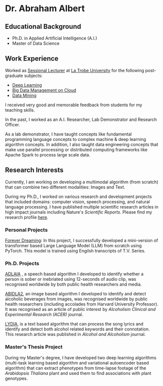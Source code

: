 # Dr. Abraham Albert

## Educational Background 
* Ph.D. in Applied Artificial Intelligence (A.I.)
* Master of Data Science

## Work Experience 
Worked as [Sessional Lecturer](https://scholars.latrobe.edu.au/abonela/) at 
[La Trobe University](https://www.latrobe.edu.au) 
for the following post-graduate subjects: 
* [Deep Learning](https://handbook.latrobe.edu.au/subjects/2024/CSE5DL?year=2024)
* [Big Data Management on Cloud](https://handbook.latrobe.edu.au/subjects/2023/CSE5BDC?year=2023)
* [Data Mining](https://handbook.latrobe.edu.au/subjects/2023/CSE5DMI?year=2023) 

I received very good and memorable feedback from students for my teaching 
skills.

In the past, I worked as an A.I. Researcher, Lab Demonstrator and Research 
Officer.

As a lab demonstrator, I have taught concepts like fundamental 
programming language concepts to complex machine & deep learning 
algorithm concepts. In addition, I also taught data engineering concepts 
that make use parallel processing or distributed computing frameworks like Apache 
Spark to process large scale data.


## Research Interests
Currently, I am working on developing a multimodal algorithm (from scratch) 
that can combine two different modalities: Images and Text.

During my Ph.D., I worked on various research and development projects that 
included domains: computer vision, speech processing, and natural language 
processing. I have published multiple scientific research articles in high impact 
journals including Nature's _Scientific Reports_. Please find my research profile [here](https://scholars.latrobe.edu.au/abonela/publications).

### Personal Projects
[Forever Dreaming](https://github.com/abrahamalbert18/ForeverDreaming): In 
this project, I successfully developed a mini-version of transformer based 
Large Language Model (LLM) from scratch using PyTorch. This model is trained using 
Engilsh transcripts of T.V. Series.

### Ph.D. Projects
[ADLAIA](https://www.sciencedirect.com/science/article/abs/pii/S0741832922001288?via%3Dihub)
, a speech based algorithm I developed to identify whether a person is 
sober or inebriated using 12-seconds of audio clip, was recognised worldwide by both 
public health researchers and media.

[ABIDLA2](https://onlinelibrary.wiley.com/doi/10.1111/acer.14925), an 
image based algorithm I developed to identify and detect alcoholic beverages 
from images, was recognised worldwide by public health researchers 
(including accolades from Harvard University Professor).
It was recognised as an article of public interest by _Alcoholism Clinical and 
Experimental Research (ACER)_ journal.

[LYDIA](https://academic.oup.com/alcalc/article/59/2/agad088/7564671), is a 
text based algorithm that can process the song lyrics and identify and detect 
both alcohol related keywords and their connotation. This research article 
was published in _Alcohol and Alcoholism_ journal. 

### Master's Thesis Project
During my Master's degree, I have developed two deep learning algorithms 
(multi-task learning based algorithm and variational autoencoder based 
algorithm) that can extract phenotypes from time-lapse footage of the 
_Arabidopsis Thaliana_ plant and used them to find associations with plant genotypes.

